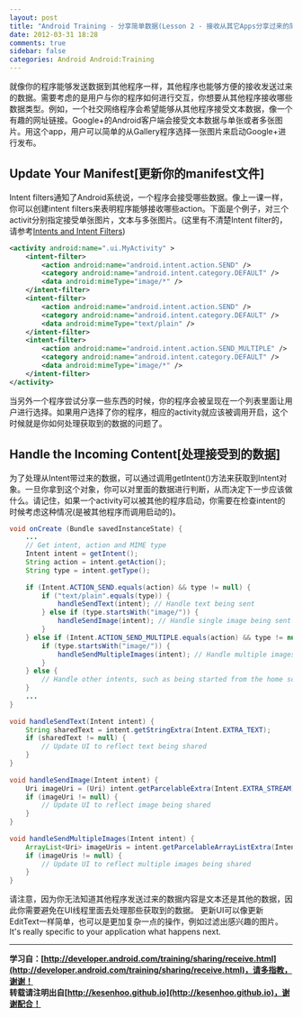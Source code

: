 ```yaml
---
layout: post
title: "Android Training - 分享简单数据(Lesson 2 - 接收从其它Apps分享过来的简单数据)"
date: 2012-03-31 18:28
comments: true
sidebar: false
categories: Android Android:Training
---
```


就像你的程序能够发送数据到其他程序一样，其他程序也能够方便的接收发送过来的数据。需要考虑的是用户与你的程序如何进行交互，你想要从其他程序接收哪些数据类型。例如，一个社交网络程序会希望能够从其他程序接受文本数据，像一个有趣的网址链接。Google+的Android客户端会接受文本数据与单张或者多张图片。用这个app，用户可以简单的从Gallery程序选择一张图片来启动Google+进行发布。

<!-- more -->
## Update Your Manifest[更新你的manifest文件]
Intent filters通知了Android系统说，一个程序会接受哪些数据。像上一课一样，你可以创建intent filters来表明程序能够接收哪些action。下面是个例子，对三个activit分别指定接受单张图片，文本与多张图片。(这里有不清楚Intent filter的，请参考[Intents and Intent Filters](http://developer.android.com/guide/topics/intents/intents-filters.html#ifs))
```xml
<activity android:name=".ui.MyActivity" >  
    <intent-filter>  
        <action android:name="android.intent.action.SEND" />  
        <category android:name="android.intent.category.DEFAULT" />  
        <data android:mimeType="image/*" />  
    </intent-filter>  
    <intent-filter>  
        <action android:name="android.intent.action.SEND" />  
        <category android:name="android.intent.category.DEFAULT" />  
        <data android:mimeType="text/plain" />  
    </intent-filter>  
    <intent-filter>  
        <action android:name="android.intent.action.SEND_MULTIPLE" />  
        <category android:name="android.intent.category.DEFAULT" />  
        <data android:mimeType="image/*" />  
    </intent-filter>  
</activity>  
```
当另外一个程序尝试分享一些东西的时候，你的程序会被呈现在一个列表里面让用户进行选择。如果用户选择了你的程序，相应的activity就应该被调用开启，这个时候就是你如何处理获取到的数据的问题了。

## Handle the Incoming Content[处理接受到的数据]
为了处理从Intent带过来的数据，可以通过调用getIntent()方法来获取到Intent对象。一旦你拿到这个对象，你可以对里面的数据进行判断，从而决定下一步应该做什么。请记住，如果一个activity可以被其他的程序启动，你需要在检查intent的时候考虑这种情况(是被其他程序而调用启动的)。
```java
void onCreate (Bundle savedInstanceState) {  
    ...  
    // Get intent, action and MIME type  
    Intent intent = getIntent();  
    String action = intent.getAction();  
    String type = intent.getType();  
  
    if (Intent.ACTION_SEND.equals(action) && type != null) {  
        if ("text/plain".equals(type)) {  
            handleSendText(intent); // Handle text being sent  
        } else if (type.startsWith("image/")) {  
            handleSendImage(intent); // Handle single image being sent  
        }  
    } else if (Intent.ACTION_SEND_MULTIPLE.equals(action) && type != null) {  
        if (type.startsWith("image/")) {  
            handleSendMultipleImages(intent); // Handle multiple images being sent  
        }  
    } else {  
        // Handle other intents, such as being started from the home screen  
    }  
    ...  
}  
  
void handleSendText(Intent intent) {  
    String sharedText = intent.getStringExtra(Intent.EXTRA_TEXT);  
    if (sharedText != null) {  
        // Update UI to reflect text being shared  
    }  
}  
  
void handleSendImage(Intent intent) {  
    Uri imageUri = (Uri) intent.getParcelableExtra(Intent.EXTRA_STREAM);  
    if (imageUri != null) {  
        // Update UI to reflect image being shared  
    }  
}  
  
void handleSendMultipleImages(Intent intent) {  
    ArrayList<Uri> imageUris = intent.getParcelableArrayListExtra(Intent.EXTRA_STREAM);  
    if (imageUris != null) {  
        // Update UI to reflect multiple images being shared  
    }  
}  
```
请注意，因为你无法知道其他程序发送过来的数据内容是文本还是其他的数据，因此你需要避免在UI线程里面去处理那些获取到的数据。
更新UI可以像更新EditText一样简单，也可以是更加复杂一点的操作，例如过滤出感兴趣的图片。It's really specific to your application what happens next.

*********************************
**学习自：[http://developer.android.com/training/sharing/receive.html](http://developer.android.com/training/sharing/receive.html)，请多指教，谢谢！**  
**转载请注明出自[http://kesenhoo.github.io](http://kesenhoo.github.io)，谢谢配合！**






